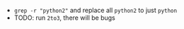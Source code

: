 * ``grep -r "python2"`` and replace all ``python2`` to just ``python``
* TODO: run ``2to3``, there will be bugs
